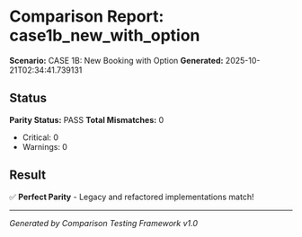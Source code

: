 # Comparison Report: case1b_new_with_option
**Scenario:** CASE 1B: New Booking with Option
**Generated:** 2025-10-21T02:34:41.739131

## Status
**Parity Status:** PASS
**Total Mismatches:** 0
  - Critical: 0
  - Warnings: 0

## Result
✅ **Perfect Parity** - Legacy and refactored implementations match!

---
*Generated by Comparison Testing Framework v1.0*